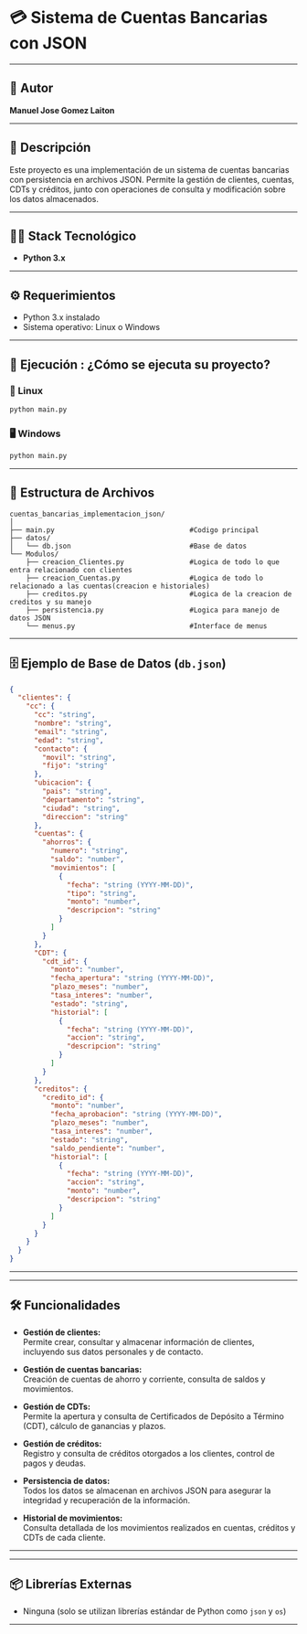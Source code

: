 # 💳 Sistema de Cuentas Bancarias con JSON

---

## 👤 Autor

**Manuel Jose Gomez Laiton**

---

## 📝 Descripción

Este proyecto es una implementación de un sistema de cuentas bancarias con persistencia en archivos JSON. Permite la gestión de clientes, cuentas, CDTs y créditos, junto con operaciones de consulta y modificación sobre los datos almacenados.

---

## 🧑‍💻 Stack Tecnológico

- **Python 3.x**

---

## ⚙️ Requerimientos

- Python 3.x instalado
- Sistema operativo: Linux o Windows

---

## 🚀 Ejecución : ¿Cómo se ejecuta su proyecto?

### 🐧 Linux

```bash
python main.py
```

### 🖥️ Windows

```bash
python main.py
```

---

## 📁 Estructura de Archivos

```
cuentas_bancarias_implementacion_json/
│
├── main.py                                 #Codigo principal
├── datos/
│   └── db.json                             #Base de datos 
└── Modulos/
    ├── creacion_Clientes.py                #Logica de todo lo que entra relacionado con clientes
    ├── creacion_Cuentas.py                 #Logica de todo lo relacionado a las cuentas(creacion e historiales)
    ├── creditos.py                         #Logica de la creacion de creditos y su manejo
    ├── persistencia.py                     #Logica para manejo de datos JSON
    └── menus.py                            #Interface de menus
```
---

## 🗄️ Ejemplo de Base de Datos (`db.json`)

```json
{
  "clientes": {
    "cc": {
      "cc": "string",
      "nombre": "string",
      "email": "string",
      "edad": "string",
      "contacto": {
        "movil": "string",
        "fijo": "string"
      },
      "ubicacion": {
        "pais": "string",
        "departamento": "string",
        "ciudad": "string",
        "direccion": "string"
      },
      "cuentas": {
        "ahorros": {
          "numero": "string",
          "saldo": "number",
          "movimientos": [
            {
              "fecha": "string (YYYY-MM-DD)",
              "tipo": "string",
              "monto": "number",
              "descripcion": "string"
            }
          ]
        }
      },
      "CDT": {
        "cdt_id": {
          "monto": "number",
          "fecha_apertura": "string (YYYY-MM-DD)",
          "plazo_meses": "number",
          "tasa_interes": "number",
          "estado": "string",
          "historial": [
            {
              "fecha": "string (YYYY-MM-DD)",
              "accion": "string",
              "descripcion": "string"
            }
          ]
        }
      },
      "creditos": {
        "credito_id": {
          "monto": "number",
          "fecha_aprobacion": "string (YYYY-MM-DD)",
          "plazo_meses": "number",
          "tasa_interes": "number",
          "estado": "string",
          "saldo_pendiente": "number",
          "historial": [
            {
              "fecha": "string (YYYY-MM-DD)",
              "accion": "string",
              "monto": "number",
              "descripcion": "string"
            }
          ]
        }
      }
    }
  }
}
```

---

---

## 🛠️ Funcionalidades

- **Gestión de clientes:**  
  Permite crear, consultar y almacenar información de clientes, incluyendo sus datos personales y de contacto.

- **Gestión de cuentas bancarias:**  
  Creación de cuentas de ahorro y corriente, consulta de saldos y movimientos.

- **Gestión de CDTs:**  
  Permite la apertura y consulta de Certificados de Depósito a Término (CDT), cálculo de ganancias y plazos.

- **Gestión de créditos:**  
  Registro y consulta de créditos otorgados a los clientes, control de pagos y deudas.

- **Persistencia de datos:**  
  Todos los datos se almacenan en archivos JSON para asegurar la integridad y recuperación de la información.

- **Historial de movimientos:**  
  Consulta detallada de los movimientos realizados en cuentas, créditos y CDTs de cada cliente.

---

---

## 📦 Librerías Externas

- Ninguna (solo se utilizan librerías estándar de Python como `json` y `os`)

---
